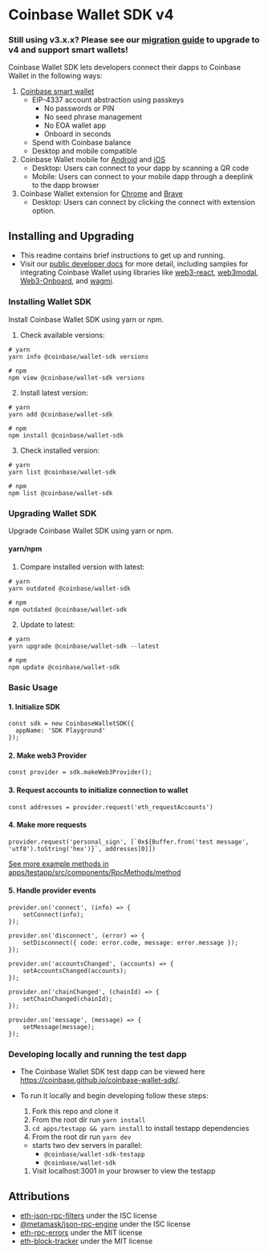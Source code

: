 # Coinbase Wallet SDK v4

### Still using v3.x.x? Please see our [migration guide](packages/wallet-sdk/docs/migration_guide.md) to upgrade to v4 and support smart wallets!

Coinbase Wallet SDK lets developers connect their dapps to Coinbase Wallet in the following ways:

1. [Coinbase smart wallet](https://keys.coinbase.com/onboarding)
   - EIP-4337 account abstraction using passkeys
     - No passwords or PIN
     - No seed phrase management
     - No EOA wallet app
     - Onboard in seconds
   - Spend with Coinbase balance
   - Desktop and mobile compatible
1. Coinbase Wallet mobile for [Android](https://play.google.com/store/apps/details?id=org.toshi&referrer=utm_source%3DWallet_LP) and [iOS](https://apps.apple.com/app/apple-store/id1278383455?pt=118788940&ct=Wallet_LP&mt=8)
   - Desktop: Users can connect to your dapp by scanning a QR code
   - Mobile: Users can connect to your mobile dapp through a deeplink to the dapp browser
1. Coinbase Wallet extension for [Chrome](https://chrome.google.com/webstore/detail/coinbase-wallet-extension/hnfanknocfeofbddgcijnmhnfnkdnaad?hl=en) and [Brave](https://chromewebstore.google.com/detail/coinbase-wallet-extension/hnfanknocfeofbddgcijnmhnfnkdnaad?hl=en)
   - Desktop: Users can connect by clicking the connect with extension option.

## Installing and Upgrading

- This readme contains brief instructions to get up and running.
- Visit our [public developer docs](https://docs.cloud.coinbase.com/wallet-sdk/docs) for more detail, including samples for integrating Coinbase Wallet using libraries like [web3-react](https://github.com/Uniswap/web3-react), [web3modal](https://github.com/Web3Modal/web3modal), [Web3-Onboard](https://docs.blocknative.com/onboard), and [wagmi](https://wagmi.sh/).

### Installing Wallet SDK

Install Coinbase Wallet SDK using yarn or npm.

1. Check available versions:

```shell
# yarn
yarn info @coinbase/wallet-sdk versions

# npm
npm view @coinbase/wallet-sdk versions
```

2. Install latest version:

```shell
# yarn
yarn add @coinbase/wallet-sdk

# npm
npm install @coinbase/wallet-sdk
```

3. Check installed version:

```shell
# yarn
yarn list @coinbase/wallet-sdk

# npm
npm list @coinbase/wallet-sdk
```

### Upgrading Wallet SDK

Upgrade Coinbase Wallet SDK using yarn or npm.

#### yarn/npm

1. Compare installed version with latest:

```shell
# yarn
yarn outdated @coinbase/wallet-sdk

# npm
npm outdated @coinbase/wallet-sdk
```

2. Update to latest:

```shell
# yarn
yarn upgrade @coinbase/wallet-sdk --latest

# npm
npm update @coinbase/wallet-sdk
```

### Basic Usage

#### 1. Initialize SDK

```
const sdk = new CoinbaseWalletSDK({
  appName: 'SDK Playground'
});
```

#### 2. Make web3 Provider

```
const provider = sdk.makeWeb3Provider();

```

#### 3. Request accounts to initialize connection to wallet

```
const addresses = provider.request('eth_requestAccounts')
```

#### 4. Make more requests

```
provider.request('personal_sign', [`0x${Buffer.from('test message', 'utf8').toString('hex')}`, addresses[0]])
```

[See more example methods in apps/testapp/src/components/RpcMethods/method](apps/testapp/src/components/RpcMethods/method)

#### 5. Handle provider events

```
provider.on('connect', (info) => {
    setConnect(info);
});

provider.on('disconnect', (error) => {
    setDisconnect({ code: error.code, message: error.message });
});

provider.on('accountsChanged', (accounts) => {
    setAccountsChanged(accounts);
});

provider.on('chainChanged', (chainId) => {
    setChainChanged(chainId);
});

provider.on('message', (message) => {
    setMessage(message);
});
```

### Developing locally and running the test dapp

- The Coinbase Wallet SDK test dapp can be viewed here https://coinbase.github.io/coinbase-wallet-sdk/.
- To run it locally and begin developing follow these steps:

  1. Fork this repo and clone it
  1. From the root dir run `yarn install`
  1. `cd apps/testapp && yarn install` to install testapp dependencies
  1. From the root dir run `yarn dev`

  - starts two dev servers in parallel:
    - `@coinbase/wallet-sdk-testapp`
    - `@coinbase/wallet-sdk`

  1. Visit localhost:3001 in your browser to view the testapp

## Attributions

- [eth-json-rpc-filters](https://github.com/MetaMask/eth-json-rpc-filters/blob/main/LICENSE) under the ISC license
- [@metamask/json-rpc-engine](https://github.com/MetaMask/json-rpc-engine/blob/main/LICENSE) under the ISC license
- [eth-rpc-errors](https://github.com/MetaMask/eth-rpc-errors/blob/main/LICENSE) under the MIT license
- [eth-block-tracker](https://github.com/MetaMask/eth-block-tracker/blob/master/LICENSE) under the MIT license
